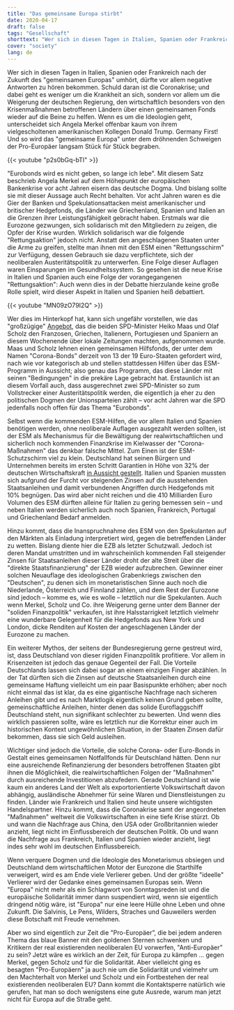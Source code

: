 ```yaml
---
title: "Das gemeinsame Europa stirbt"
date: 2020-04-17
draft: false
tags: "Gesellschaft"
shorttext: "Wer sich in diesen Tagen in Italien, Spanien oder Frankreich nach der Zukunft des gemeinsamen Europas umhört, dürfte vor allem negative Antworten zu hören bekommen."
cover: "society"
lang: de
---
```


Wer sich in diesen Tagen in Italien, Spanien oder Frankreich nach der Zukunft des "gemeinsamen Europas" umhört, dürfte vor allem negative Antworten zu hören bekommen. Schuld daran ist die Coronakrise; und dabei geht es weniger um die Krankheit an sich, sondern vor allem um die Weigerung der deutschen Regierung, den wirtschaftlich besonders von den Krisenmaßnahmen betroffenen Ländern über einen gemeinsamen Fonds wieder auf die Beine zu helfen. Wenn es um die Ideologien geht, unterscheidet sich Angela Merkel offenbar kaum von ihrem vielgescholtenen amerikanischen Kollegen Donald Trump. Germany First! Und so wird das "gemeinsame Europa" unter dem dröhnenden Schweigen der Pro-Europäer langsam Stück für Stück begraben.

{{< youtube "p2s0bGq-bTI" >}}

"Eurobonds wird es nicht geben, so lange ich lebe". Mit diesem Satz beschrieb Angela Merkel auf dem Höhepunkt der europäischen Bankenkrise vor acht Jahren eisern das deutsche Dogma. Und bislang sollte sie mit dieser Aussage auch Recht behalten. Vor acht Jahren waren es die Gier der Banken und Spekulationsattacken meist amerikanischer und britischer Hedgefonds, die Länder wie Griechenland, Spanien und Italien an die Grenzen ihrer Leistungsfähigkeit gebracht haben. Erstmals war die Eurozone gezwungen, sich solidarisch mit den Mitgliedern zu zeigen, die Opfer der Krise wurden. Wirklich solidarisch war die folgende "Rettungsaktion" jedoch nicht. Anstatt den angeschlagenen Staaten unter die Arme zu greifen, stellte man ihnen mit den ESM einen "Rettungsschirm" zur Verfügung, dessen Gebrauch sie dazu verpflichtete, sich der neoliberalen Austeritätspolitik zu unterwerfen. Eine Folge dieser Auflagen waren Einsparungen im Gesundheitssystem. So gesehen ist die neue Krise in Italien und Spanien auch eine Folge der vorangegangenen "Rettungsaktion": Auch wenn dies in der Debatte hierzulande keine große Rolle spielt, wird dieser Aspekt in Italien und Spanien heiß debattiert.

{{< youtube "MN09zO79I2Q" >}}

Wer dies im Hinterkopf hat, kann sich ungefähr vorstellen, wie das "großzügige" [Angebot](https://www.spiegel.de/politik/deutschland/corona-krise-heiko-maas-und-olaf-scholz-sichern-eu-partner-solidaritaet-zu-a-526fa3de-cd1e-4e34-b92a-f7e95124ffbb "Scholz und Maas sichern EU-Partnern Solidarität in Coronakrise zu"), das die beiden SPD-Minister Heiko Maas und Olaf Scholz den Franzosen, Griechen, Italienern, Portugiesen und Spaniern an diesem Wochenende über lokale Zeitungen machten, aufgenommen wurde. Maas und Scholz lehnen einen gemeinsamen Hilfsfonds, der unter dem Namen "Corona-Bonds” derzeit von 13 der 19 Euro-Staaten gefordert wird, nach wie vor kategorisch ab und stellen stattdessen Hilfen über das ESM-Programm in Aussicht; also genau das Programm, das diese Länder mit seinen "Bedingungen" in die prekäre Lage gebracht hat. Erstaunlich ist an diesem Vorfall auch, dass ausgerechnet zwei SPD-Minister so zum Vollstrecker einer Austeritätspolitik werden, die eigentlich ja eher zu den politischen Dogmen der Unionsparteien zählt – vor acht Jahren war die SPD jedenfalls noch offen für das Thema "Eurobonds".

Selbst wenn die kommenden ESM-Hilfen, die vor allem Italien und Spanien benötigen werden, ohne neoliberale Auflagen ausgezahlt werden sollten, ist der ESM als Mechanismus für die Bewältigung der realwirtschaftlichen und sicherlich noch kommenden Finanzkrise im Kielwasser der "Corona-Maßnahmen" das denkbar falsche Mittel. Zum Einen ist der ESM-Schutzschirm viel zu klein. Deutschland hat seinen Bürgern und Unternehmen bereits im ersten Schritt Garantien in Höhe von 32% der deutschen Wirtschaftskraft [in Aussicht gestellt](https://www.tagesspiegel.de/politik/deutschland-will-eu-partnern-nicht-helfen-bitte-keine-fortsetzung-der-alten-krisenschlacht/25709280.html "Bitte keine Fortsetzung der alten Krisenschlacht!"). Italien und Spanien mussten sich aufgrund der Furcht vor steigenden Zinsen auf die ausstehenden Staatsanleihen und damit verbundenen Angriffen durch Hedgefonds mit 10% begnügen. Das wird aber nicht reichen und die 410 Milliarden Euro Volumen des ESM dürften alleine für Italien zu gering bemessen sein – und neben Italien werden sicherlich auch noch Spanien, Frankreich, Portugal und Griechenland Bedarf anmelden.

Hinzu kommt, dass die Inanspruchnahme des ESM von den Spekulanten auf den Märkten als Einladung interpretiert wird, gegen die betreffenden Länder zu wetten. Bislang diente hier die EZB als letzter Schutzwall. Jedoch ist deren Mandat umstritten und im wahrscheinlich kommenden Fall steigender Zinsen für Staatsanleihen dieser Länder droht der alte Streit über die "direkte Staatsfinanzierung" der EZB wieder aufzubrechen. Gewinner einer solchen Neuauflage des ideologischen Grabenkriegs zwischen den "Deutschen", zu denen sich im monetaristischen Sinne auch noch die Niederlande, Österreich und Finnland zählen, und dem Rest der Eurozone sind jedoch – komme es, wie es wolle – letztlich nur die Spekulanten. Auch wenn Merkel, Scholz und Co. ihre Weigerung gerne unter dem Banner der "soliden Finanzpolitik" verkaufen, ist ihre Halsstarrigkeit letztlich vielmehr eine wunderbare Gelegenheit für die Hedgefonds aus New York und London, dicke Renditen auf Kosten der angeschlagenen Länder der Eurozone zu machen.

Ein weiterer Mythos, der seitens der Bundesregierung gerne gestreut wird, ist, dass Deutschland von dieser rigiden Finanzpolitik profitiere. Vor allem in Krisenzeiten ist jedoch das genaue Gegenteil der Fall. Die Vorteile Deutschlands lassen sich dabei sogar an einem einzigen Finger abzählen. In der Tat dürften sich die Zinsen auf deutsche Staatsanleihen durch eine gemeinsame Haftung vielleicht um ein paar Basispunkte erhöhen; aber noch nicht einmal das ist klar, da es eine gigantische Nachfrage nach sicheren Anleihen gibt und es nach Marktlogik eigentlich keinen Grund geben sollte, gemeinschaftliche Anleihen, hinter denen das solide Euroflaggschiff Deutschland steht, nun signifikant schlechter zu bewerten. Und wenn dies wirklich passieren sollte, wäre es letztlich nur die Korrektur einer auch im historischen Kontext ungewöhnlichen Situation, in der Staaten Zinsen dafür bekommen, dass sie sich Geld ausleihen.

Wichtiger sind jedoch die Vorteile, die solche Corona- oder Euro-Bonds in Gestalt eines gemeinsamen Notfallfonds für Deutschland hätten. Denn nur eine ausreichende Refinanzierung der besonders betroffenen Staaten gibt ihnen die Möglichkeit, die realwirtschaftlichen Folgen der "Maßnahmen" durch ausreichende Investitionen abzufedern. Gerade Deutschland ist wie kaum ein anderes Land der Welt als exportorientierte Volkswirtschaft davon abhängig, ausländische Abnehmer für seine Waren und Dienstleistungen zu finden. Länder wie Frankreich und Italien sind heute unsere wichtigsten Handelspartner. Hinzu kommt, dass die Coronakrise samt der angeordneten "Maßnahmen" weltweit die Volkswirtschaften in eine tiefe Krise stürzt. Ob und wann die Nachfrage aus China, den USA oder Großbritannien wieder anzieht, liegt nicht im Einflussbereich der deutschen Politik. Ob und wann die Nachfrage aus Frankreich, Italien und Spanien wieder anzieht, liegt indes sehr wohl im deutschen Einflussbereich.

Wenn verquere Dogmen und die Ideologie des Monetarismus obsiegen und Deutschland dem wirtschaftlichen Motor der Eurozone die Starthilfe verweigert, wird es am Ende viele Verlierer geben. Und der größte "ideelle" Verlierer wird der Gedanke eines gemeinsamen Europas sein. Wenn "Europa" nicht mehr als ein Schlagwort von Sonntagsreden ist und die europäische Solidarität immer dann suspendiert wird, wenn sie eigentlich dringend nötig wäre, ist "Europa" nur eine leere Hülle ohne Leben und ohne Zukunft. Die Salvinis, Le Pens, Wilders, Straches und Gauweilers werden diese Botschaft mit Freude vernehmen.

Aber wo sind eigentlich zur Zeit die "Pro-Europäer”, die bei jedem anderen Thema das blaue Banner mit den goldenen Sternen schwenken und Kritikern der real existierenden neoliberalen EU vorwerfen, "Anti-Europäer” zu sein? Jetzt wäre es wirklich an der Zeit, für Europa zu kämpfen ... gegen Merkel, gegen Scholz und für die Solidarität. Aber vielleicht ging es besagten "Pro-Europäern" ja auch nie um die Solidarität und vielmehr um den Machterhalt von Merkel und Scholz und ein Fortbestehen der real existierenden neoliberalen EU? Dann kommt die Kontaktsperre natürlich wie gerufen, hat man so doch wenigstens eine gute Ausrede, warum man jetzt nicht für Europa auf die Straße geht.
